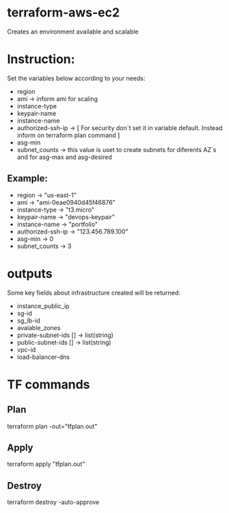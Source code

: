 # terraform-aws-ec2
Creates an environment available and scalable

# Instruction:

Set the variables below according to your needs:

- region
- ami               -> inform ami for scaling
- instance-type
- keypair-name
- instance-name
- authorized-ssh-ip -> [ For security don´t set it in variable default. Instead inform on terraform plan command ]
- asg-min
- subnet_counts     -> this value is uset to create subnets for diferents AZ´s and for asg-max and asg-desired

## Example:

- region            -> "us-east-1"
- ami               -> "ami-0eae0940d45f46876"
- instance-type     -> "t3.micro"
- keypair-name      -> "devops-keypair"
- instance-name     -> "portfolio"
- authorized-ssh-ip -> "123.456.789.100"
- asg-min           -> 0
- subnet_counts     -> 3

# outputs

Some key fields about infrastructure created will be returned:

- instance_public_ip
- sg-id
- sg_lb-id
- avaiable_zones
- private-subnet-ids [] -> list(string)
- public-subnet-ids [] -> list(string)
- vpc-id
- load-balancer-dns

# TF commands

## Plan
terraform plan -out="tfplan.out"
## Apply
terraform apply "tfplan.out"
## Destroy
terraform destroy -auto-approve
